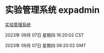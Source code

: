 # 实验管理系统 expadmin
[实验管理系统](http://219.139.197.2:56808/expadmin-782313d2-e1b1-4ea7-932e-3a55e6a1a4d0/)

2023年 09月 07日 星期四 16:20:02 CST

2023年 09月 07日 星期四 08:20:02 GMT
